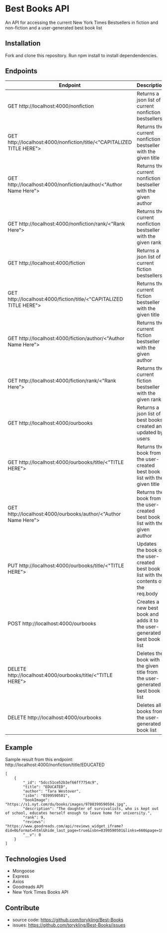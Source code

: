 # Best Books API

An API for accessing the current New York Times Bestsellers in fiction and non-fiction and a user-generated best book list

## Installation

Fork and clone this repository. Run npm install to install dependendencies.

## Endpoints

| Endpoint                                                              | Description                                                                           |
| --------------------------------------------------------------------- | ------------------------------------------------------------------------------------- |
| GET http://localhost:4000/nonfiction                                  | Returns a json list of current nonfiction bestsellers                                 |
| GET http://localhost:4000/nonfiction/title/<"CAPITALIZED TITLE HERE"> | Returns the current nonfiction bestseller with the given title                        |
| GET http://localhost:4000/nonfiction/author/<"Author Name Here">      | Returns the current nonfiction bestseller with the given author                       |
| GET http://localhost:4000/nonfiction/rank/<"Rank Here">               | Returns the current nonfiction bestseller with the given rank                         |
| GET http://localhost:4000/fiction                                     | Returns a json list of current fiction bestsellers                                    |
| GET http://localhost:4000/fiction/title/<"CAPITALIZED TITLE HERE">    | Returns the current fiction bestseller with the given title                           |
| GET http://localhost:4000/fiction/author/<"Author Name Here">         | Returns the current fiction bestseller with the given author                          |
| GET http://localhost:4000/fiction/rank/<"Rank Here">                  | Returns the current fiction bestseller with the given rank                            |
| GET http://localhost:4000/ourbooks                                    | Returns a json list of best books created and updated by users                        |
| GET http://localhost:4000/ourbooks/title/<"TITLE HERE">               | Returns the book from the user-created best book list with the given title            |
| GET http://localhost:4000/ourbooks/author/<"Author Name Here">        | Returns the book from the user-created best book list with the given author           |
| PUT http://localhost:4000/ourbooks/title/<"TITLE HERE">               | Updates the book on the user-created best book list with the contents of the req.body |
| POST http://localhost:4000/ourbooks                                   | Creates a new best book and adds it to the user-generated best book list              |
| DELETE http://localhost:4000/ourbooks/title/<"TITLE HERE">            | Deletes the book with the given title from the user-generated best book list          |
| DELETE http://localhost:4000/ourbooks                                 | Deletes all books from the user-generated book list                                   |

## Example

Sample result from this endpoint: http://localhost:4000/nonfiction/title/EDUCATED

```
[
    {
        "_id": "5dcc51ce52b3ef66ff7754c9",
        "title": "EDUCATED",
        "author": "Tara Westover",
        "isbn": "0399590501",
        "bookImage": "https://s1.nyt.com/du/books/images/9780399590504.jpg",
        "description": "The daughter of survivalists, who is kept out of school, educates herself enough to leave home for university.",
        "rank": 9,
        "reviews": "https://www.goodreads.com/api/reviews_widget_iframe?did=0&format=html&hide_last_page=true&isbn=0399590501&links=660&page=1&review_back=fff&stars=000&text=000%5C",
        "__v": 0
    }
]
```

## Technologies Used

- Mongoose
- Express
- Axios
- Goodreads API
- New York Times Books API

## Contribute

- source code: https://github.com/torykling/Best-Books
- issues: https://github.com/torykling/Best-Books/issues
